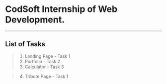 # CodSoft Internship of Web Development.

***

## List of Tasks
  > 1. Landing Page  -     Task 1  
  > 2. Portfolio  -        Task 2  
  > 3. Calculator  -       Task 3  

  > 4. Tribute Page -      Task 1

